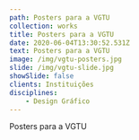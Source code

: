 ```yaml
---
path: Posters para a VGTU
collection: works
title: Posters para a VGTU
date: 2020-06-04T13:30:52.531Z
text: Posters para a VGTU
image: /img/vgtu-posters.jpg
slide: /img/vgtu-slide.jpg
showSlide: false
clients: Instituições
disciplines: 
    - Design Gráfico
---
```

Posters para a VGTU
